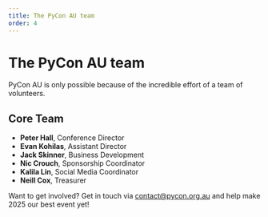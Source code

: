 ```yaml
---
title: The PyCon AU team
order: 4
---
```


# The PyCon AU team

PyCon AU is only possible because of the incredible effort of a team of volunteers.

## Core Team

<!-- Ordering: Conference Director, then Assistant Directors alphabetically, then all other members alphabetically -->

- **Peter Hall**, Conference Director
- **Evan Kohilas**, Assistant Director
- **Jack Skinner**, Business Development
- **Nic Crouch**, Sponsorship Coordinator
- **Kalila Lin**, Social Media Coordinator
- **Neill Cox**, Treasurer

Want to get involved? Get in touch via contact@pycon.org.au and help make 2025 our best event yet!
